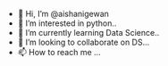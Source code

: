 - 👋 Hi, I’m @aishanigewan
- 👀 I’m interested in python..
- 🌱 I’m currently learning Data Science..
- 💞️ I’m looking to collaborate on DS...
- 📫 How to reach me ...

<!---
aishanigewan/aishanigewan is a ✨ special ✨ repository because its `README.md` (this file) appears on your GitHub profile.
You can click the Preview link to take a look at your changes.
--->
